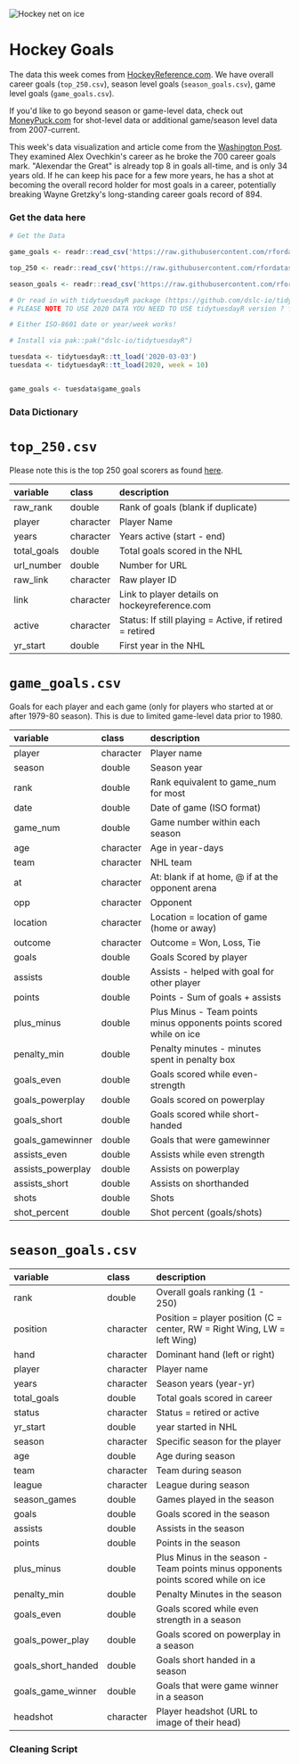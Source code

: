![Hockey net on ice](https://images.unsplash.com/photo-1515703407324-5f753afd8be8?ixlib=rb-1.2.1&ixid=eyJhcHBfaWQiOjEyMDd9&auto=format&fit=crop&w=2167&q=80)

# Hockey Goals

The data this week comes from [HockeyReference.com](https://www.hockey-reference.com/leaders/goals_career.html). We have overall career goals (`top_250.csv`), season level goals (`season_goals.csv`), game level goals (`game_goals.csv`).

If you'd like to go beyond season or game-level data, check out [MoneyPuck.com](http://moneypuck.com/data.htm) for shot-level data or additional game/season level data from 2007-current. 

This week's data visualization and article come from the [Washington Post](https://www.washingtonpost.com/graphics/2020/sports/capitals/ovechkin-700-goals/?utm_campaign=wp_graphics&utm_medium=social&utm_source=twitter). They examined Alex Ovechkin's career as he broke the 700 career goals mark. "Alexendar the Great" is already top 8 in goals all-time, and is only 34 years old. If he can keep his pace for a few more years, he has a shot at becoming the overall record holder for most goals in a career, potentially breaking Wayne Gretzky's long-standing career goals record of 894.

### Get the data here

```r
# Get the Data

game_goals <- readr::read_csv('https://raw.githubusercontent.com/rfordatascience/tidytuesday/main/data/2020/2020-03-03/game_goals.csv')

top_250 <- readr::read_csv('https://raw.githubusercontent.com/rfordatascience/tidytuesday/main/data/2020/2020-03-03/top_250.csv')

season_goals <- readr::read_csv('https://raw.githubusercontent.com/rfordatascience/tidytuesday/main/data/2020/2020-03-03/season_goals.csv')

# Or read in with tidytuesdayR package (https://github.com/dslc-io/tidytuesdayR)
# PLEASE NOTE TO USE 2020 DATA YOU NEED TO USE tidytuesdayR version ? from GitHub

# Either ISO-8601 date or year/week works!

# Install via pak::pak("dslc-io/tidytuesdayR")

tuesdata <- tidytuesdayR::tt_load('2020-03-03')
tuesdata <- tidytuesdayR::tt_load(2020, week = 10)


game_goals <- tuesdata$game_goals
```
### Data Dictionary

# `top_250.csv`

Please note this is the top 250 goal scorers as found [here](https://www.hockey-reference.com/leaders/goals_career.html).

|variable    |class     |description |
|:-----------|:---------|:-----------|
|raw_rank    |double    | Rank of goals (blank if duplicate) |
|player      |character | Player Name |
|years       |character | Years active (start - end) |
|total_goals |double    | Total goals scored in the NHL |
|url_number  |double    | Number for URL |
|raw_link    |character | Raw player ID |
|link        |character | Link to player details on hockeyreference.com |
|active      |character | Status: If still playing = Active, if retired = retired|
|yr_start    |double    |First year in the NHL |

# `game_goals.csv`

Goals for each player and each game (only for players who started at or after 1979-80 season). This is due to limited game-level data prior to 1980.

|variable          |class     |description |
|:-----------------|:---------|:-----------|
|player            |character | Player name |
|season            |double    | Season year |
|rank              |double    | Rank equivalent to game_num for most |
|date              |double    | Date of game (ISO format) |
|game_num          |double    | Game number within each season|
|age               |character | Age in year-days|
|team              |character | NHL team |
|at                |character | At: blank if at home, @ if at the opponent arena |
|opp               |character | Opponent |
|location          |character | Location = location of game (home or away) |
|outcome           |character | Outcome = Won, Loss, Tie |
|goals             |double    | Goals Scored by player|
|assists           |double    | Assists - helped with goal for other player |
|points            |double    | Points - Sum of goals + assists |
|plus_minus        |double    | Plus Minus - Team points minus opponents points scored while on ice|
|penalty_min       |double    | Penalty minutes - minutes spent in penalty box |
|goals_even        |double    | Goals scored while even-strength |
|goals_powerplay   |double    | Goals scored on powerplay |
|goals_short       |double    | Goals scored while short-handed|
|goals_gamewinner  |double    | Goals that were gamewinner|
|assists_even      |double    | Assists while even strength|
|assists_powerplay |double    | Assists on powerplay|
|assists_short     |double    | Assists on shorthanded|
|shots             |double    | Shots|
|shot_percent      |double    | Shot percent (goals/shots)|

# `season_goals.csv`

|variable           |class     |description |
|:------------------|:---------|:-----------|
|rank               |double    |Overall goals ranking (1 - 250)|
|position           |character | Position = player position (C = center, RW = Right Wing, LW = left Wing)|
|hand               |character |Dominant hand (left or right) |
|player             |character | Player name|
|years              |character | Season years (year-yr)|
|total_goals        |double    | Total goals scored in career |
|status             |character |Status = retired or active|
|yr_start           |double    | year started in NHL|
|season             |character | Specific season for the player|
|age                |double    |Age during season|
|team               |character | Team during season |
|league             |character |League during season|
|season_games       |double    |Games played in the season|
|goals              |double    |Goals scored in the season|
|assists            |double    |Assists in the season|
|points             |double    |Points in the season|
|plus_minus         |double    | Plus Minus in the season - Team points minus opponents points scored while on ice|
|penalty_min        |double    |Penalty Minutes in the season |
|goals_even         |double    |Goals scored while even strength in a season|
|goals_power_play   |double    |Goals scored on powerplay in a season|
|goals_short_handed |double    |Goals short handed in a season|
|goals_game_winner  |double    |Goals that were game winner in a season|
|headshot           |character | Player headshot (URL to image of their head) |

### Cleaning Script

